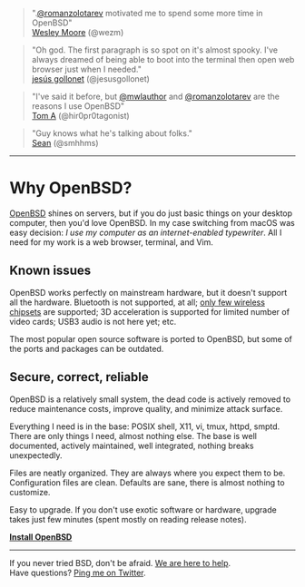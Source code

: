> ".<a
href="https://mobile.twitter.com/romanzolotarev">@romanzolotarev</a>
motivated me to spend some more time in OpenBSD"<br>
[Wesley Moore](https://mobile.twitter.com/wezm/status/987251788821684224 "20 April 2018")
(@wezm)

> "Oh god. The first paragraph is so spot on it's almost spooky. I've
always dreamed of being able to boot into the terminal then open web
browser just when I needed."<br>
[jes&uacute;s gollonet](https://mobile.twitter.com/jesusgollonet/status/930376114110951424 "14 November 2017")
(@jesusgollonet)

> "I've said it before, but <a
href="https://mobile.twitter.com/mwlauthor">@mwlauthor</a> and <a
href="https://mobile.twitter.com/romanzolotarev">@romanzolotarev</a> are
the reasons I use OpenBSD"<br>
[Tom A](https://mobile.twitter.com/hir0pr0tagonist/status/986292987566149632 "17 April 2018")
(@hir0pr0tagonist)

> "Guy knows what he's talking about folks."<br>
[Sean](https://mobile.twitter.com/smhhms/status/930470965754114052 "14 November 2017")
(@smhhms)

---

# Why OpenBSD?

[OpenBSD](https://www.openbsd.org) shines on servers, but if you do just
basic things on your desktop computer, then you'd love OpenBSD. In my
case switching from macOS was easy decision: _I use my computer as an
internet-enabled typewriter_. All I need for my work is a web browser,
terminal, and Vim.

## Known issues

OpenBSD works perfectly on mainstream hardware, but it doesn't support
all the hardware. Bluetooth is not supported, at all; [only few wireless
chipsets](https://man.openbsd.org/?query=wireless&apropos=1) are
supported; 3D acceleration is supported for limited number of video
cards; USB3 audio is not here yet; etc.

The most popular open source software is ported to OpenBSD, but some of
the ports and packages can be outdated.

## Secure, correct, reliable

OpenBSD is a relatively small system, the dead code is actively removed
to reduce maintenance costs, improve quality, and minimize attack
surface.

Everything I need is in the base: POSIX shell, X11, vi, tmux, httpd,
smptd. There are only things I need, almost nothing else. The base is
well documented, actively maintained, well integrated, nothing breaks
unexpectedly.

Files are neatly organized. They are always where you expect them to be.
Configuration files are clean. Defaults are sane, there is almost
nothing to customize.

Easy to upgrade. If you don't use exotic software or hardware, upgrade
takes just few minutes (spent mostly on reading release notes).

**[Install OpenBSD](/openbsd/install.html)**

---

If you never tried BSD, don't be afraid. [We are here to
help](https://mobile.twitter.com/romanzolotarev/lists/bsd/members).
<br>Have questions? [Ping me on Twitter](https://mobile.twitter.com/romanzolotarev).
